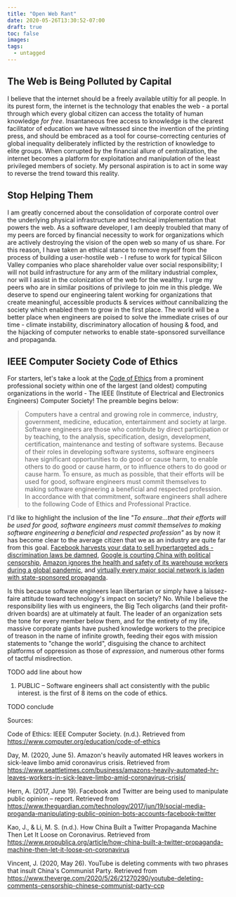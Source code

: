 ```yaml
---
title: "Open Web Rant"
date: 2020-05-26T13:30:52-07:00
draft: true
toc: false
images:
tags:
  - untagged
---
```

## The Web is Being Polluted by Capital
I believe that the internet should be a freely available utiltiy for all people. In its
purest form, the internet is the technology that enables the web - a portal through which
every global citizen can access the totality of human knowledge *for free*. Insantaneous
free access to knowledge is the clearest facilitator of education we have witnessed since
the invention of the printing press, and should be embraced as a tool for
course-correcting centuries of global inequality deliberately inflicted by the
restriction of knowledge to elite groups. When corrupted by the financial allure of
centralization, the internet becomes a platform for exploitation and manipulation of the
least privileged members of society. My personal aspiration is to act in some way to
reverse the trend toward this reality.

## Stop Helping Them
I am greatly concerned about the consolidation of corporate control over the underlying
physical infrastructure and technical implementation that powers the web. As a software
developer, I am deeply troubled that many of my peers are forced by financial necessity
to work for organizations which are actively destroying the vision of the open web so
many of us share. For this reason, I have taken an ethical stance to remove myself from
the process of building a user-hostile web - I refuse to work for typical Silicon Valley
companies who place shareholder value over social responsibility; I will not build
infrastructure for any arm of the military industrial complex, nor will I assist in the
colonization of the web for the wealthy. I urge my peers who are in similar positions of
privilege to join me in this pledge. We deserve to spend our engineering talent working
for organizations that create meaningful, accessible products & services  *without* cannibalizing the
society which enabled them to grow in the first place. The world will be a better place
when engineers are poised to solve the immediate crises of our time - climate
instability, discriminatory allocation of housing & food, and the hijacking of computer
networks to enable state-sponsored surveillance and propaganda.

## IEEE Computer Society Code of Ethics
For starters, let's take a look at the [Code of Ethics](https://www.computer.org/education/code-of-ethics) from a prominent professional society
within one of the largest (and oldest) computing
organizations in the world - The IEEE (Institute of Electrical and Electronics Engineers) Computer
Society! The preamble begins below:

> Computers have a central and growing role in commerce, industry, government, medicine, education, entertainment and society at large. Software engineers are those who contribute by direct participation or by teaching, to the analysis, specification, design, development, certification, maintenance and testing of software systems. Because of their roles in developing software systems, software engineers have significant opportunities to do good or cause harm, to enable others to do good or cause harm, or to influence others to do good or cause harm. To ensure, as much as possible, that their efforts will be used for good, software engineers must commit themselves to making software engineering a beneficial and respected profession. In accordance with that commitment, software engineers shall adhere to the following Code of Ethics and Professional Practice.

I'd like to highlight the inclusion of the line *"To ensure...that their efforts will be
used for good, software engineers must commit themselves to making software engineering a
beneficial and respected profession"* as by now it has become clear to the average citizen that we
as an industry are quite far from this goal. [Facebook harvests your data to sell
hypertargeted ads - discrimination laws be damned](https://www.propublica.org/article/facebook-advertising-discrimination-housing-race-sex-national-origin), [Google is courting China with political censorship](https://www.theverge.com/2020/5/26/21270290/youtube-deleting-comments-censorship-chinese-communist-party-ccp), [Amazon ignores the health and safety of its warehouse workers during a global pandemic](https://www.seattletimes.com/business/amazons-heavily-automated-hr-leaves-workers-in-sick-leave-limbo-amid-coronavirus-crisis/), and [virtually every major social network is laden with state-sponsored propaganda](https://www.propublica.org/article/how-china-built-a-twitter-propaganda-machine-then-let-it-loose-on-coronavirus). 

Is this because software engineers lean libertarian or simply have a laissez-faire attitude
toward technology's impact on society? No. While I believe the responsibility lies with us
engineers, the Big Tech oligarchs (and their profit-driven boards) are at ultimately at
fault. The leader of an organization sets the tone for every member below them, and for
the entirety of my life, massive corporate giants have pushed knowledge workers to the
precipice of treason in the name of infinite growth, feeding their egos with mission
statements to "change the world", disguising the chance to architect platforms of oppression as those of *expression*, and numerous other forms of tactful misdirection.

TODO add line about how
1. PUBLIC – Software engineers shall act consistently with the public interest.
is the first of 8 items on the code of ethics.

TODO conclude


Sources:

Code of Ethics: IEEE Computer Society. (n.d.). Retrieved from https://www.computer.org/education/code-of-ethics

Day, M. (2020, June 5). Amazon's heavily automated HR leaves workers in sick-leave limbo amid coronavirus crisis. Retrieved from https://www.seattletimes.com/business/amazons-heavily-automated-hr-leaves-workers-in-sick-leave-limbo-amid-coronavirus-crisis/

Hern, A. (2017, June 19). Facebook and Twitter are being used to manipulate public opinion – report. Retrieved from https://www.theguardian.com/technology/2017/jun/19/social-media-proganda-manipulating-public-opinion-bots-accounts-facebook-twitter

Kao, J., & Li, M. S. (n.d.). How China Built a Twitter Propaganda Machine Then Let It Loose on Coronavirus. Retrieved from https://www.propublica.org/article/how-china-built-a-twitter-propaganda-machine-then-let-it-loose-on-coronavirus

Vincent, J. (2020, May 26). YouTube is deleting comments with two phrases that insult China's Communist Party. Retrieved from https://www.theverge.com/2020/5/26/21270290/youtube-deleting-comments-censorship-chinese-communist-party-ccp

